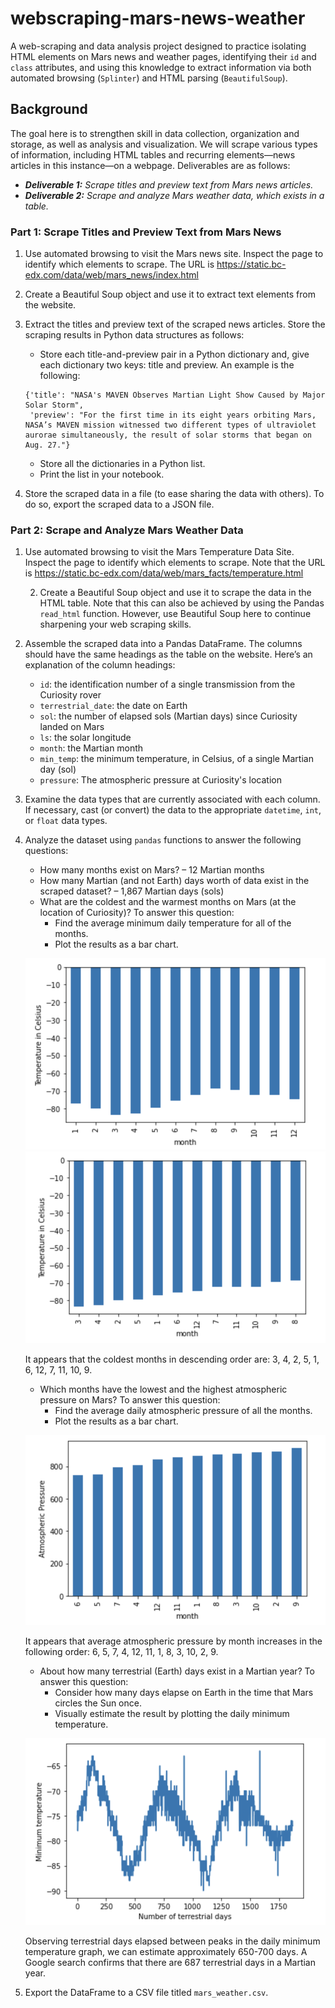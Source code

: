 # webscraping-mars-news-weather
A web-scraping and data analysis project designed to practice isolating HTML elements on Mars news and weather pages, identifying their `id` and `class` attributes, and using this knowledge to extract information via both automated browsing (`Splinter`) and HTML parsing (`BeautifulSoup`).

## Background
The goal here is to strengthen skill in data collection, organization and storage, as well as analysis and visualization. We will scrape various types of information, including HTML tables and recurring elements—news articles in this instance—on a webpage. Deliverables are as follows:

- *__Deliverable 1:__ Scrape titles and preview text from Mars news articles.*
- *__Deliverable 2:__ Scrape and analyze Mars weather data, which exists in a table.*

### Part 1: Scrape Titles and Preview Text from Mars News
1. Use automated browsing to visit the Mars news site. Inspect the page to identify which elements to scrape. The URL is https://static.bc-edx.com/data/web/mars_news/index.html

2. Create a Beautiful Soup object and use it to extract text elements from the website.

3. Extract the titles and preview text of the scraped news articles. Store the scraping results in Python data structures as follows:
    * Store each title-and-preview pair in a Python dictionary and, give each dictionary two keys: title and preview. An example is the following:

    ```
    {'title': "NASA's MAVEN Observes Martian Light Show Caused by Major Solar Storm", 
     'preview': "For the first time in its eight years orbiting Mars, NASA’s MAVEN mission witnessed two different types of ultraviolet aurorae simultaneously, the result of solar storms that began on Aug. 27."}
    ```
    * Store all the dictionaries in a Python list.
    * Print the list in your notebook.

4. Store the scraped data in a file (to ease sharing the data with others). To do so, export the scraped data to a JSON file.

### Part 2: Scrape and Analyze Mars Weather Data
1. Use automated browsing to visit the Mars Temperature Data Site. Inspect the page to identify which elements to scrape. Note that the URL is https://static.bc-edx.com/data/web/mars_facts/temperature.html

    2. Create a Beautiful Soup object and use it to scrape the data in the HTML table. Note that this can also be achieved by using the Pandas `read_html` function. However, use Beautiful Soup here to continue sharpening your web scraping skills.

3. Assemble the scraped data into a Pandas DataFrame. The columns should have the same headings as the table on the website. Here’s an explanation of the column headings:

    * `id`: the identification number of a single transmission from the Curiosity rover
    * `terrestrial_date`: the date on Earth
    * `sol`: the number of elapsed sols (Martian days) since Curiosity landed on Mars
    * `ls`: the solar longitude
    * `month`: the Martian month
    * `min_temp`: the minimum temperature, in Celsius, of a single Martian day (sol)
    * `pressure`: The atmospheric pressure at Curiosity's location

4. Examine the data types that are currently associated with each column. If necessary, cast (or convert) the data to the appropriate `datetime`, `int`, or `float` data types.

5. Analyze the dataset using `pandas` functions to answer the following questions:
    * How many months exist on Mars? – 12 Martian months
    * How many Martian (and not Earth) days worth of data exist in the scraped dataset? – 1,867 Martian days (sols)
    * What are the coldest and the warmest months on Mars (at the location of Curiosity)? To answer this question:
        * Find the average minimum daily temperature for all of the months.
        * Plot the results as a bar chart.
        
    ![Average Temperature by Month](output/avg_temp_by_month.png)
    ![Average Temperature by Month – Descending](output/desc_avg_temp.png)
    
    It appears that the coldest months in descending order are: 3, 4, 2, 5, 1, 6, 12, 7, 11, 10, 9.
    
    * Which months have the lowest and the highest atmospheric pressure on Mars? To answer this question:
        * Find the average daily atmospheric pressure of all the months.
        * Plot the results as a bar chart.
        
    ![Average Pressure by Month – Ascending](output/asc_avg_pressure.png)
        
    It appears that average atmospheric pressure by month increases in the following order: 6, 5, 7, 4, 12, 11, 1, 8, 3, 10, 2, 9.
        
    * About how many terrestrial (Earth) days exist in a Martian year? To answer this question:
        * Consider how many days elapse on Earth in the time that Mars circles the Sun once.
        * Visually estimate the result by plotting the daily minimum temperature.
        
    ![Daily Minimum Temperature](output/daily_min_temp.png)
    
    Observing terrestrial days elapsed between peaks in the daily minimum temperature graph, we can estimate approximately 650-700 days. A Google search confirms that there are 687 terrestrial days in a Martian year.

6. Export the DataFrame to a CSV file titled `mars_weather.csv`.
